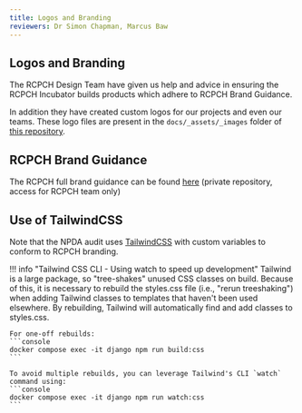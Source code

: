 ```yaml
---
title: Logos and Branding
reviewers: Dr Simon Chapman, Marcus Baw
---
```


## Logos and Branding

The RCPCH Design Team have given us help and advice in ensuring the RCPCH Incubator builds products which adhere to RCPCH Brand Guidance.

In addition they have created custom logos for our projects and even our teams. These logo files are present in the `docs/_assets/_images` folder of [this repository](https://github.com/rcpch/national-paediatric-diabetes-audit/tree/live/documentation/docs/_assets/_images).

## RCPCH Brand Guidance

The RCPCH full brand guidance can be found [here](https://github.com/rcpch/rcpch-private/tree/main/branding-colours) (private repository, access for RCPCH team only)

## Use of TailwindCSS

Note that the NPDA audit uses [TailwindCSS](https://tailwindcss.com/) with custom variables to conform to RCPCH branding.

!!! info "Tailwind CSS CLI - Using watch to speed up development"
    Tailwind is a large package, so "tree-shakes" unused CSS classes on build. Because of this, it is necessary to rebuild the styles.css file (i.e., "rerun treeshaking") when adding Tailwind classes to templates that haven't been used elsewhere. By rebuilding, Tailwind will automatically find and add classes to styles.css. 
    
    For one-off rebuilds:
    ```console
    docker compose exec -it django npm run build:css
    ```
    
    To avoid multiple rebuilds, you can leverage Tailwind's CLI `watch` command using: 
    ```console
    docker compose exec -it django npm run watch:css
    ```
